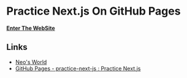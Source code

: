 # Practice Next.js On GitHub Pages

**[Enter The WebSite](https://neos21.github.io/practice-next-js/)**


## Links

- [Neo's World](https://neos21.net/)
- [GitHub Pages - practice-next-js : Practice Next.js](https://neos21.github.io/practice-next-js)
